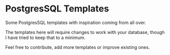 # PostgresSQL Templates
Some PostgresSQL templates with inspiration coming from all over.

The templates here will require changes to work with your database, though I have tried to keep that to a minimum.

Feel free to contribute, add more templates or improve existing ones.